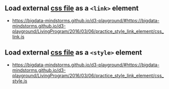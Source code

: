 ## Load external [css file](https://github.com/bigdata-mindstorms/d3-playground/blob/gh-pages/LivingProgram/2016/03/06/background.css) as a `<link>` element
* https://bigdata-mindstorms.github.io/d3-playground/#https://bigdata-mindstorms.github.io/d3-playground/LivingProgram/2016/03/06/practice_style_link_element/css_link.js

## Load external [css file](https://github.com/bigdata-mindstorms/d3-playground/blob/gh-pages/LivingProgram/2016/03/06/background.css) as a `<style>` element
* https://bigdata-mindstorms.github.io/d3-playground/#https://bigdata-mindstorms.github.io/d3-playground/LivingProgram/2016/03/06/practice_style_link_element/css_style.js
